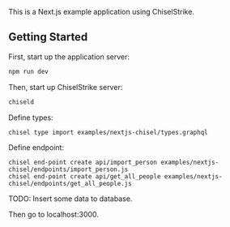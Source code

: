 This is a Next.js example application using ChiselStrike.

## Getting Started

First, start up the application server:

```bash
npm run dev
```

Then, start up ChiselStrike server:

```bash
chiseld
```

Define types:

```bash
chisel type import examples/nextjs-chisel/types.graphql
```

Define endpoint:

```
chisel end-point create api/import_person examples/nextjs-chisel/endpoints/import_person.js
chisel end-point create api/get_all_people examples/nextjs-chisel/endpoints/get_all_people.js
```

TODO: Insert some data to database.

Then go to localhost:3000.

